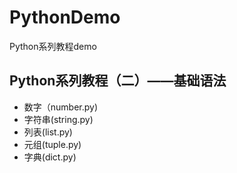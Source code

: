 # PythonDemo
Python系列教程demo

## Python系列教程（二）——基础语法
* 数字（number.py)
* 字符串(string.py)
* 列表(list.py)
* 元组(tuple.py)
* 字典(dict.py)
